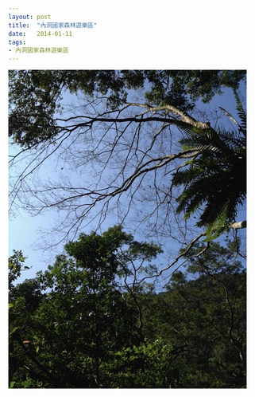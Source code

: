 ```yaml
---
layout: post
title:  "內洞國家森林遊樂區"
date:   2014-01-11
tags:
- 內洞國家森林遊樂區
---
```

![內洞國家森林遊樂區](/media/2014-01-11-內洞國家森林遊樂區.jpeg)